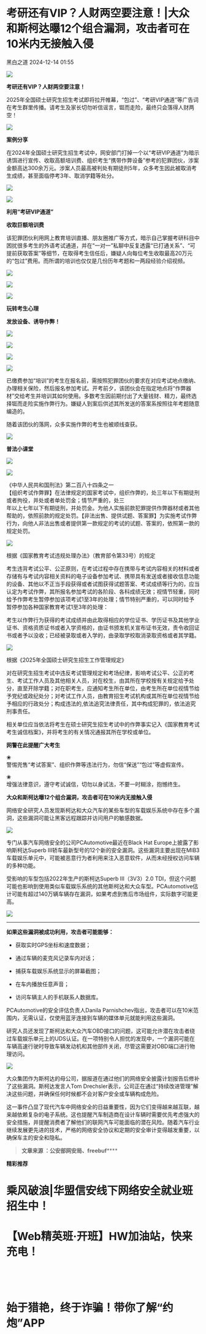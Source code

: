 #  考研还有VIP？人财两空要注意！|大众和斯柯达曝12个组合漏洞，攻击者可在10米内无接触入侵   
 黑白之道   2024-12-14 01:55  
  
![](https://mmbiz.qpic.cn/mmbiz_gif/3xxicXNlTXLicwgPqvK8QgwnCr09iaSllrsXJLMkThiaHibEntZKkJiaicEd4ibWQxyn3gtAWbyGqtHVb0qqsHFC9jW3oQ/640?wx_fmt=gif "")  
  
**考研还有VIP？人财两空要注意！**  
  
  
2025年全国硕士研究生招生考试即将拉开帷幕，“包过”、“考研VIP通道”等广告词在考生群里传播。请考生及家长切勿听信谣言，铤而走险，最终只会落得人财两空！  
  
![](https://mmbiz.qpic.cn/sz_mmbiz_jpg/52R0TibUl90cicy6Bx8LtZhyECrjibEib9TZNS5p3cXCuRfyIDHOaA07LbibAV4WJNWZsaKxtLo8KhmwGXxWWM38CPw/640?wx_fmt=other&wxfrom=13&wx_lazy=1&wx_co=1&tp=webp "")  
  
  
**案例分享**  
  
在2024年全国硕士研究生招生考试中，网安部门打掉一个以“考研VIP通道”为暗示诱饵进行宣传、收取高额培训费、组织考生“携带作弊设备”参考的犯罪团伙，涉案金额高达300余万元。涉案人员最高被判处有期徒刑5年，众多考生因此被取消考生成绩，甚至面临停考3年、取消学籍等处分。  
  
  
  
  
![](https://mmbiz.qpic.cn/sz_mmbiz_jpg/52R0TibUl90cicy6Bx8LtZhyECrjibEib9TZOmV6SoYr73ZQUL64UQfsV0DLdqgYl5yOR0gnmhwdNCXfM9vlpFwS2Q/640?wx_fmt=other&wxfrom=5&wx_lazy=1&wx_co=1&tp=webp "")  
  
![](https://mmbiz.qpic.cn/mmbiz_png/kfsWKwHs2Kk935q4sUN3xq9GRVFMcC36qMkucDZ5aJHwbmMTS3LicQXjDkw2OkFg6ghs0AicaUD97EbLfXQYc2Rw/640?wx_fmt=png&wxfrom=5&wx_lazy=1&wx_co=1&tp=wxpic "")  
  
**利用“考研VIP通道”**  
  
**收取巨额培训费**  
  
该犯罪团伙利用网上教育培训直播、朋友圈推广等方式，暗示自己掌握考研科目中困扰很多考生的外语考试通道，并在“一对一”私聊中反复透露“已打通关系”、“可提前获取答案”等细节，在取得考生信任后，嫌疑人向每位考生收取最高20万元的“包过”费用。而所谓的培训也仅仅是几份历年考题和一两段经验介绍视频。  
  
![](https://mmbiz.qpic.cn/sz_mmbiz_jpg/52R0TibUl90cicy6Bx8LtZhyECrjibEib9TZp1CPnMxkGASb8vwrqTqJWcOcKmM6xOUFU6PcK5zcuia8vYDgWwaFazg/640?wx_fmt=other&wxfrom=5&wx_lazy=1&wx_co=1&tp=webp "")  
  
![](https://mmbiz.qpic.cn/sz_mmbiz_png/WFYOHftnWrUrJBCjqL46c6fronFW41hGtYctsVQnj2Iibyrnu7MAiaOkn2mN7wq99mdMX4ks76KXLIqEqiaoOjlFA/640?wx_fmt=other&wxfrom=5&wx_lazy=1&wx_co=1&tp=webp "")  
  
![](https://mmbiz.qpic.cn/mmbiz_png/kfsWKwHs2Kk935q4sUN3xq9GRVFMcC36qMkucDZ5aJHwbmMTS3LicQXjDkw2OkFg6ghs0AicaUD97EbLfXQYc2Rw/640?wx_fmt=png&wxfrom=5&wx_lazy=1&wx_co=1&tp=wxpic "")  
  
**玩转考生心理**  
  
**发放设备、诱导作弊！**  
  
![](https://mmbiz.qpic.cn/sz_mmbiz_jpg/52R0TibUl90cicy6Bx8LtZhyECrjibEib9TZbMbgeRPKAibg7ucyhIfLMRSJWVibNtFkMdOVH0IW4kOiaOtHULd2Rngibw/640?wx_fmt=other&wxfrom=5&wx_lazy=1&wx_co=1&tp=webp "")  
  
![](https://mmbiz.qpic.cn/sz_mmbiz_jpg/52R0TibUl90cicy6Bx8LtZhyECrjibEib9TZ9xTSJeBX0YBh6JZ2q2nxBumucS0MsCCeHyJlvrias3pGGjvh3tAlOsA/640?wx_fmt=other&wxfrom=5&wx_lazy=1&wx_co=1&tp=webp "")  
  
![](https://mmbiz.qpic.cn/sz_mmbiz_jpg/52R0TibUl90cicy6Bx8LtZhyECrjibEib9TZxa7DczHHzCT5PACibdFjaEvHpjZmMb1gzStp5UF5a3WQO6fOeQxHHXg/640?wx_fmt=other&wxfrom=5&wx_lazy=1&wx_co=1&tp=webp "")  
  
  
  
![](https://mmbiz.qpic.cn/sz_mmbiz_jpg/52R0TibUl90cicy6Bx8LtZhyECrjibEib9TZf6TSKkqY53hPiaImuR74clwj1zgTTygp06AMrtOrpeSTlTyiaFsINLiag/640?wx_fmt=other&wxfrom=5&wx_lazy=1&wx_co=1&tp=webp "")  
  
已缴费参加“培训”的考生在报名前，需按照犯罪团伙的要求在对应考试地点缴纳、办理相关保险，然后报名参加考试。开考前夕，该团伙会在指定地点将“作弊器材”交给考生并培训其如何使用。多数考生因前期付出了大量钱财、精力，最终选择铤而走险实施作弊行为。嫌疑人到案后供述其所发送的答案系按照往年考题随意编造的。  
  
随着该团伙的落网，众多实施作弊的考生也被顺线查获。  
  
![](https://mmbiz.qpic.cn/sz_mmbiz_jpg/52R0TibUl90cicy6Bx8LtZhyECrjibEib9TZI7pgjRdFM4cH1jMnnia34nDEPcpBxicx89C9NbzMpQcqJWiclJKMM6jIw/640?wx_fmt=other&wxfrom=5&wx_lazy=1&wx_co=1&tp=webp "")  
  
  
**普法小课堂**  
  
![](https://mmbiz.qpic.cn/sz_mmbiz_png/MVPvEL7Qg0EXh3Sa0L50veA5XFu091XjiaaribJhMnwK0BfmvZEKqoo80Ix23nobQgMLkt7vISurAGJibUAzaxdicA/640?wx_fmt=other&wxfrom=5&wx_lazy=1&wx_co=1&tp=webp "")  
  
  
![](https://mmbiz.qpic.cn/mmbiz_png/30VmsVRoocuSlOZ8DO4GUMWLddaODXHIcbLqtAeqIoibIlv5KjHibfIZaygMAGia2v3QICVJOrw6cGPbWL1EFBTWA/640?wx_fmt=png&wxfrom=5&wx_lazy=1&wx_co=1&tp=wxpic "")  
  
《中华人民共和国刑法》第二百八十四条之一  
【组织考试作弊罪】在法律规定的国家考试中，组织作弊的，处三年以下有期徒刑或者拘役，并处或者单处罚金；情节严重的，处三  
年以上七年以下有期徒刑，并处罚金。为他人实施前款犯罪提供作弊器材或者其他帮助的，依照前款的规定处罚。【非法出售、提供试题、答案罪】为实施考试作弊行为，向他人非法出售或者提供第一款规定的考试的试题、答案的，依照第一款的规定处罚。  
  
![](https://mmbiz.qpic.cn/mmbiz_png/30VmsVRoocuSlOZ8DO4GUMWLddaODXHIcbLqtAeqIoibIlv5KjHibfIZaygMAGia2v3QICVJOrw6cGPbWL1EFBTWA/640?wx_fmt=png&wxfrom=5&wx_lazy=1&wx_co=1&tp=wxpic "")  
  
根据《国家教育考试违规处理办法》（教育部令第33号）的规定  
  
考生违背考试公平、公正原则，在考试过程中存在携带与考试内容相关的材料或者存储有与考试内容相关资料的电子设备参加考试、携带具有发送或者接收信息功能的设备、其他以不正当手段获得或者试图获得试题答案、考试成绩等行为的，应当认定为考试作弊，其所报名参加考试的各阶段、各科成绩无效；视情节轻重，同时给予作弊考生暂停参加该项考试1至3年的处理；情节特别严重的，可以同时给予暂停参加各种国家教育考试1至3年的处理：  
  
考生以作弊行为获得的考试成绩并由此取得相应的学位证书、学历证书及其他学业证书、资格资质证书或者入学资格的，由证书颁发机关宣布证书无效，责令收回证书或者予以没收；已经被录取或者入学的，由录取学校取消录取资格或者其学籍。  
  
![](https://mmbiz.qpic.cn/mmbiz_png/30VmsVRoocuSlOZ8DO4GUMWLddaODXHIcbLqtAeqIoibIlv5KjHibfIZaygMAGia2v3QICVJOrw6cGPbWL1EFBTWA/640?wx_fmt=png&wxfrom=5&wx_lazy=1&wx_co=1&tp=wxpic "")  
  
根据《2025年全国硕士研究生招生工作管理规定》  
  
对在研究生招生考试中违反考试管理规定和考场纪律，影响考试公平、公正的考生、考试工作人员及其他相关人员，对在校生，由其所在学校按有关规定给予处分，直至开除学籍；对在职考生，应通知考生所在单位，由考生所在单位视情节给予党纪或政纪处分；对考试工作人员，由教育招生考试机构或其所在单位视情节给予相应的行政处分；构成违法的,依法追究法律责任，其中构成犯罪的，依法追究刑事责任。  
  
相关单位应当依法将考生在硕士研究生招生考试中的作弊事实记入《国家教育考试考生诚信档案》，并将考生的有关情况通报其所在学校或单位。  
  
**网警在此提醒广大考生**  
  
  
❀  
警惕兜售“考试答案”、组织作弊等违法行为，勿信“保送”“包过”等虚假宣传。  
  
❀  
增强法律意识，遵守考试诚信，切勿以身试法，不要一时糊涂，抱憾终生。  
  
**大众和斯柯达曝12个组合漏洞，攻击者可在10米内无接触入侵**  
  
  
网络安全研究人员发现斯柯达和大众汽车的某些车型的车载娱乐系统中存在多个漏洞，这些漏洞可能让黑客远程跟踪并访问用户的敏感数据。  
  
  
![](https://mmbiz.qpic.cn/mmbiz_jpg/qq5rfBadR3ibMz3fQrPsXun70eiaxdJGjWdbIWXdVPOTwAZQWjANUYeBbSsmpD7DHrg2ObW0J4Lmib8RdeBz2dTqA/640?wx_fmt=jpeg&from=appmsg&tp=wxpic&wxfrom=5&wx_lazy=1&wx_co=1 "")  
  
  
专门从事汽车网络安全的公司PCAutomotive最近在Black Hat Europe上披露了影响斯柯达Superb III轿车最新型号的12个新的安全漏洞。这些漏洞主要出现在MIB3车载娱乐单元中，可能被恶意行为者利用来注入恶意软件，从而未经授权访问车辆的多种功能。  
  
  
受影响的车型包括2022年生产的斯柯达Superb III（3V3）2.0 TDI，但这个问题可能也影响到使用类似车载娱乐系统的其他斯柯达和大众车型。PCAutomotive估计可能有超过140万辆车辆存在漏洞，如果考虑到售后市场组件，实际数字可能更高。  
  
  
![](https://mmbiz.qpic.cn/mmbiz_jpg/qq5rfBadR3ibMz3fQrPsXun70eiaxdJGjWFjD895c52viaicnNFCJwzmVyB3pnibfkT0MfvA9SCTKPOKflfh356aciaA/640?wx_fmt=jpeg&from=appmsg&tp=wxpic&wxfrom=5&wx_lazy=1&wx_co=1 "")  
  
****  
**如果这些漏洞被成功利用，攻击者可能能够：**  
- 获取实时GPS坐标和速度数据；  
  
- 通过车辆的麦克风记录车内对话；  
  
- 捕获车载娱乐系统显示的屏幕截图；  
  
- 在车内播放任意声音；  
  
- 访问车辆主人的手机联系人数据库。  
  
PCAutomotive的安全评估负责人Danila Parnishchev指出，攻击者可以在10米范围内，无需认证，仅使用蓝牙连接到车辆的媒体单元就能利用这些漏洞。  
  
  
研究人员还发现了斯柯达和大众汽车OBD接口的问题，这可能允许潜在攻击者绕过车载娱乐单元上的UDS认证。在一项特别令人担忧的发现中，一个漏洞可能在车辆高速行驶时导致车辆发动机和其他部件关闭，尽管这需要对OBD端口进行物理访问。  
  
  
![](https://mmbiz.qpic.cn/mmbiz_jpg/qq5rfBadR3ibMz3fQrPsXun70eiaxdJGjWvHTvIHtV0vSVwtGEGFXOmBwprxyOBnCjyUwiclfjEC2iaKy2jboGFAew/640?wx_fmt=jpeg&from=appmsg&tp=wxpic&wxfrom=5&wx_lazy=1&wx_co=1 "")  
  
  
大众集团作为斯柯达的母公司，据报道在通过他们的网络安全披露计划报告后修补了这些漏洞。斯柯达发言人Tom Drechsler表示，公司正在通过“持续改进管理”解决这些问题，并确保任何时候都不会对客户安全或车辆构成危险。  
  
  
这一事件凸显了现代汽车中网络安全的日益重要性，因为它们变得越来越互联，越来越依赖复杂的电子系统。这也提醒汽车制造商在设计车辆时需要优先考虑强大的安全措施，并提醒消费者了解他们的联网汽车可能面临的潜在风险。随着汽车行业继续发展更先进的技术，严格的网络安全协议和定期的安全审计变得越发重要，以确保车主的安全和隐私。  
  
> **文章来源 ：公安部网安局、freebuf******  
  
  
**精彩推荐**  
  
  
  
  
# 乘风破浪|华盟信安线下网络安全就业班招生中！  
  
  
[](http://mp.weixin.qq.com/s?__biz=MzAxMjE3ODU3MQ==&mid=2650575781&idx=2&sn=ea0334807d87faa0c2b30770b0fa710d&chksm=83bdf641b4ca7f5774129396e8e916645b7aa7e2e2744984d724ca0019e913b491107e1d6e29&scene=21#wechat_redirect)  
  
  
# 【Web精英班·开班】HW加油站，快来充电！  
  
  
‍[](http://mp.weixin.qq.com/s?__biz=MzAxMjE3ODU3MQ==&mid=2650594891&idx=1&sn=b2c5659bb6bce6703f282e8acce3d7cb&chksm=83bdbbafb4ca32b9044716aec713576156968a5753fd3a3d6913951a8e2a7e968715adea1ddc&scene=21#wechat_redirect)  
  
  
‍  
# 始于猎艳，终于诈骗！带你了解“约炮”APP  
  
[](http://mp.weixin.qq.com/s?__biz=MzAxMjE3ODU3MQ==&mid=2650575222&idx=1&sn=ce9ab9d633804f2a0862f1771172c26a&chksm=83bdf492b4ca7d843d508982b4550e289055c3181708d9f02bf3c797821cc1d0d8652a0d5535&scene=21#wechat_redirect)  
  
**‍**  
  
  
